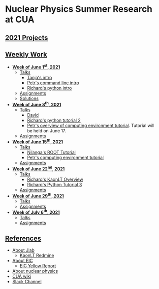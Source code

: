 # Nuclear Physics Summer Research at CUA

## [2021 Projects](https://www.vsl.cua.edu/cua_phy/index.php/MainPage:Nuclear:Summer2021)

## [Weekly Work](weekly_work)
* **[Week of June 1<sup>st</sup>, 2021](weekly_work/6_1_2021)**
    * [Talks](weekly_work/6_1_2021/talks)
        * [Tanja's intro](weekly_work/6_1_2021/talks/Tanja_CUA-NP-Summer2021-06012021-intro.pdf)
        * [Petr's command line intro](weekly_work/6_1_2021/talks/Petr_presentation-2021-06-01-linux-terminal.pdf)
        * [Richard's python intro](weekly_work/6_1_2021/talks/Richard_py_intro.ipynb)
    * [Assignments](weekly_work/6_1_2021/weekly_assignments.md)
    * [Solutions](weekly_work/6_1_2021/exercise_soln/exercise1.ipynb)
* **[Week of June 8<sup>th</sup>, 2021](weekly_work/6_8_2021)**
    * [Talks](weekly_work/6_8_2021/talks)
        * [David](weekly_work/6_8_2021/talks/David_Z_Research_6_8.pptx)
        * [Richard's python tutorial 2](weekly_work/6_8_2021/talks/Richard_py_tutorial2.ipynb)
        * [Petr's overview of computing environment tutorial](weekly_work/6_8_2021/talks/presentation-2021-06-jlab-geant-root-outline.pdf). Tutorial will be held on June 17.
    * [Assignments](weekly_work/6_8_2021/weekly_assignments.md)
* **[Week of June 15<sup>th</sup>, 2021](weekly_work/6_15_2021)**
    * [Talks](weekly_work/6_15_2021/talks)
        * [Nilanga's ROOT Tutorial](weekly_work/6_15_2021/talks/root_tutorial_06_17.pdf)
        * [Petr's computing environment tutorial](weekly_work/6_15_2021/talks/presentation-2021-06-17-jlab-geant-root.pdf)
    * [Assignments](weekly_work/6_15_2021/weekly_assignments.md)
* **[Week of June 22<sup>nd</sup>, 2021](weekly_work/6_22_2021)**
    * [Talks](weekly_work/6_22_2021/talks)
        * [Richard's KaonLT Overview](weekly_work/6_22_2021/talks/Richard_KaonLTSummerStudents2021.pdf)
        * [Richard's Python Tutorial 3](weekly_work/6_22_2021/talks/Richard_py_tutorial3.ipynb)
    * [Assignments](weekly_work/6_22_2021/weekly_assignments.md)
* **[Week of June 29<sup>th</sup>, 2021](weekly_work/6_29_2021)**
    * [Talks](weekly_work/6_29_2021/talks)
    * [Assignments](weekly_work/6_29_2021/weekly_assignments.md)
* **[Week of July 6<sup>th</sup>, 2021](weekly_work/7_6_2021)**
    * [Talks](weekly_work/7_6_2021/talks)
    * [Assignments](weekly_work/7_6_2021/weekly_assignments.md)	

## [References](references)
* [About Jlab](https://www.jlab.org/about)
    * [KaonLT Redmine](https://redmine.jlab.org/projects/kltexp/wiki)
* [About EIC](https://www.nationalacademies.org/news/2018/07/a-domestic-electron-ion-collider-would-unlock-scientific-mysteries-of-atomic-nuclei-maintain-us-leadership-in-accelerator-science-new-report-says)
    * [EIC Yellow Report](https://userweb.jlab.org/~doug/yr-jan2021/EIC_YR_FULL.pdf)
* [About nuclear physics](https://particleadventure.org/)
* [CUA wiki](http://www.vsl.cua.edu/cua_phy/index.php/MainPage:Nuclear:Summer2021)
* [Slack Channel](https://cua-reu-2021.slack.com/)
